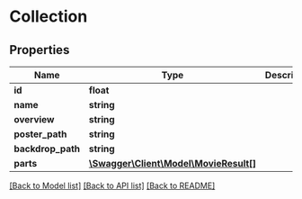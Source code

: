 # Collection

## Properties
Name | Type | Description | Notes
------------ | ------------- | ------------- | -------------
**id** | **float** |  | [optional] 
**name** | **string** |  | [optional] 
**overview** | **string** |  | [optional] 
**poster_path** | **string** |  | [optional] 
**backdrop_path** | **string** |  | [optional] 
**parts** | [**\Swagger\Client\Model\MovieResult[]**](MovieResult.md) |  | [optional] 

[[Back to Model list]](../../README.md#documentation-for-models) [[Back to API list]](../../README.md#documentation-for-api-endpoints) [[Back to README]](../../README.md)

